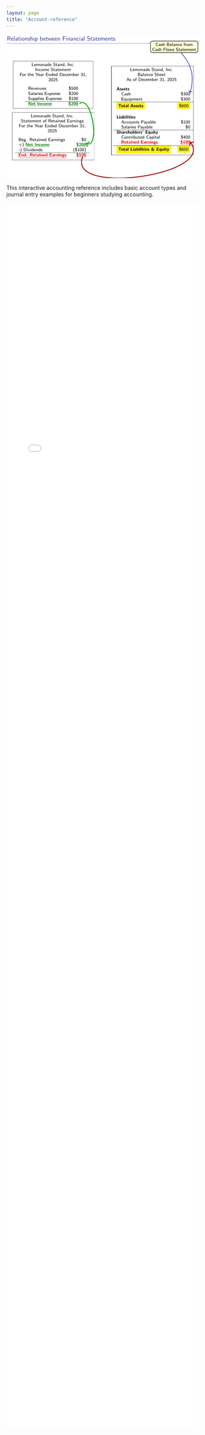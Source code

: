 ```yaml
---
layout: page
title: "Account-reference"
---
```

<img src="/assets/images/Relationship-between-FS.jpg" class="inline">

This interactive accounting reference includes basic account types and journal entry examples for beginners studying accounting.

<iframe src="/assets/Interactive-account-reference.html" 
        style="width: 100%; height: 80vh; border: none; display: block; margin: 20px 0;">
</iframe>
